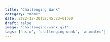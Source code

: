 ```yaml
---
title: "Challenging Wank"
category: "meme"
date: 2022-12-30T22:45:23+01:00
draft: false
image: "challenging-wank.gif"
tags: ['nsfw', 'challenging-wank', 'animated']
---
```


